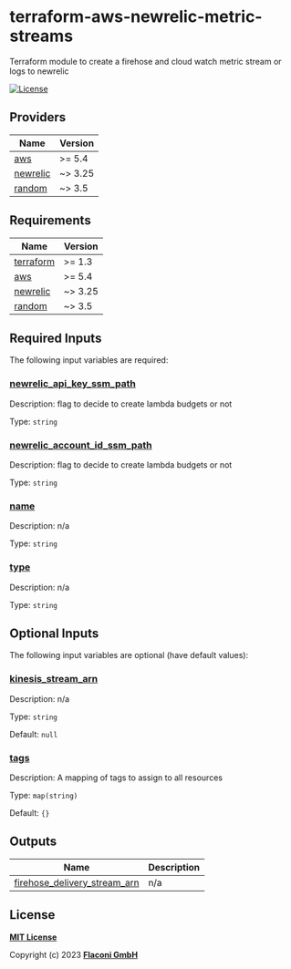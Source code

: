 # terraform-aws-newrelic-metric-streams
Terraform module to create a firehose and cloud watch metric stream or logs to newrelic

<!-- Uncomment and replace with your module name
[![lint](https://github.com/flaconi/terraform-aws-newrelic-metric-streams/workflows/lint/badge.svg)](https://github.com/flaconi/terraform-aws-newrelic-metric-streams/actions?query=workflow%3Alint)
[![test](https://github.com/flaconi/terraform-aws-newrelic-metric-streams/workflows/test/badge.svg)](https://github.com/flaconi/terraform-aws-newrelic-metric-streams/actions?query=workflow%3Atest)
[![Tag](https://img.shields.io/github/tag/flaconi/terraform-aws-newrelic-metric-streams.svg)](https://github.com/flaconi/terraform-aws-newrelic-metric-streams/releases)
-->
[![License](https://img.shields.io/badge/license-MIT-blue.svg)](https://opensource.org/licenses/MIT)

<!-- TFDOCS_HEADER_START -->


<!-- TFDOCS_HEADER_END -->

<!-- TFDOCS_PROVIDER_START -->
## Providers

| Name | Version |
|------|---------|
| <a name="provider_aws"></a> [aws](#provider\_aws) | >= 5.4 |
| <a name="provider_newrelic"></a> [newrelic](#provider\_newrelic) | ~> 3.25 |
| <a name="provider_random"></a> [random](#provider\_random) | ~> 3.5 |

<!-- TFDOCS_PROVIDER_END -->

<!-- TFDOCS_REQUIREMENTS_START -->
## Requirements

| Name | Version |
|------|---------|
| <a name="requirement_terraform"></a> [terraform](#requirement\_terraform) | >= 1.3 |
| <a name="requirement_aws"></a> [aws](#requirement\_aws) | >= 5.4 |
| <a name="requirement_newrelic"></a> [newrelic](#requirement\_newrelic) | ~> 3.25 |
| <a name="requirement_random"></a> [random](#requirement\_random) | ~> 3.5 |

 <!-- TFDOCS_REQUIREMENTS_END -->

 <!-- TFDOCS_INPUTS_START -->
## Required Inputs

The following input variables are required:

### <a name="input_newrelic_api_key_ssm_path"></a> [newrelic\_api\_key\_ssm\_path](#input\_newrelic\_api\_key\_ssm\_path)

Description: flag to decide to create lambda budgets or not

Type: `string`

### <a name="input_newrelic_account_id_ssm_path"></a> [newrelic\_account\_id\_ssm\_path](#input\_newrelic\_account\_id\_ssm\_path)

Description: flag to decide to create lambda budgets or not

Type: `string`

### <a name="input_name"></a> [name](#input\_name)

Description: n/a

Type: `string`

### <a name="input_type"></a> [type](#input\_type)

Description: n/a

Type: `string`

## Optional Inputs

The following input variables are optional (have default values):

### <a name="input_kinesis_stream_arn"></a> [kinesis\_stream\_arn](#input\_kinesis\_stream\_arn)

Description: n/a

Type: `string`

Default: `null`

### <a name="input_tags"></a> [tags](#input\_tags)

Description: A mapping of tags to assign to all resources

Type: `map(string)`

Default: `{}`

<!-- TFDOCS_INPUTS_END -->

<!-- TFDOCS_OUTPUTS_START -->
## Outputs

| Name | Description |
|------|-------------|
| <a name="output_firehose_delivery_stream_arn"></a> [firehose\_delivery\_stream\_arn](#output\_firehose\_delivery\_stream\_arn) | n/a |

<!-- TFDOCS_OUTPUTS_END -->

## License

**[MIT License](LICENSE)**

Copyright (c) 2023 **[Flaconi GmbH](https://github.com/flaconi)**

